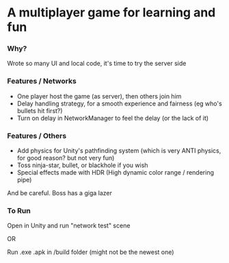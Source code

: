 # A multiplayer game for learning and fun

### Why?

Wrote so many UI and local code, it's time to try the server side

### Features / Networks
 - One player host the game (as server), then others join him
 - Delay handling strategy, for a smooth experience and fairness (eg who's bullets hit first?)
 - Turn on delay in NetworkManager to feel the delay (or the lack of it)
   
### Features / Others
 - Add physics for Unity's pathfinding system (which is very ANTI physics, for good reason? but not very fun)
 - Toss ninja-star, bullet, or blackhole if you wish
 - Special effects made with HDR (High dynamic color range / rendering pipe)

And be careful. Boss has a giga lazer


### To Run

Open in Unity and run "network test" scene

OR

Run .exe .apk in /build folder (might not be the newest one)

